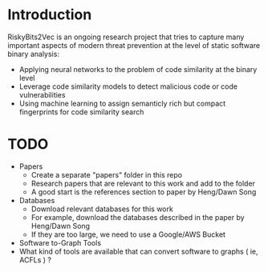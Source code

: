 # Introduction

RiskyBits2Vec is an ongoing research project that tries to capture many important aspects of modern threat prevention at the level of static software binary analysis:
* Applying neural networks to the problem of code similarity at the binary level
* Leverage code similarity models to detect malicious code or code vulnerabilities
* Using machine learning to assign semanticly rich but compact fingerprints for code similarity search

# TODO

* Papers
  * Create a separate "papers" folder in this repo
  * Research papers that are relevant to this work and add to the folder
  * A good start is the references section to paper by Heng/Dawn Song
* Databases
  * Download relevant databases for this work
  * For example, download the databases described in the paper by Heng/Dawn Song
  * If they are too large, we need to use a Google/AWS Bucket
* Software to-Graph Tools
* What kind of tools are available that can convert software to graphs ( ie, ACFLs ) ?
